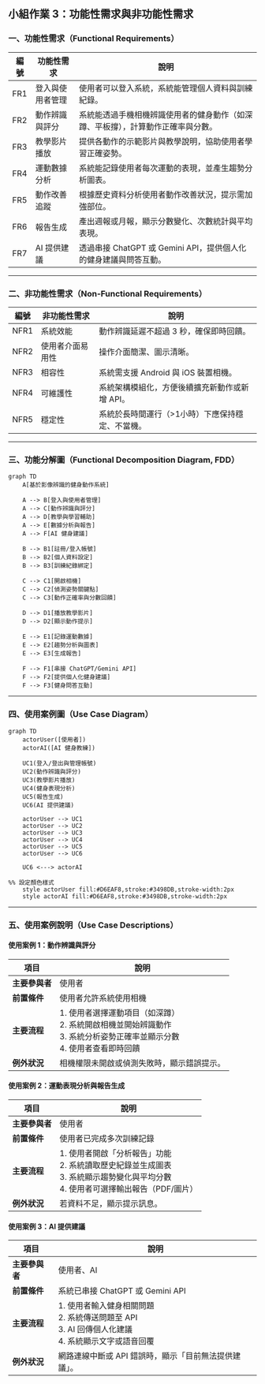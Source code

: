##  小組作業 3：功能性需求與非功能性需求

### 一、功能性需求（Functional Requirements）

| 編號 | 功能性需求 | 說明 |
|------|-------------|------|
| FR1 | 登入與使用者管理 | 使用者可以登入系統，系統能管理個人資料與訓練紀錄。 |
| FR2 | 動作辨識與評分 | 系統能透過手機相機辨識使用者的健身動作（如深蹲、平板撐），計算動作正確率與分數。 |
| FR3 | 教學影片播放 | 提供各動作的示範影片與教學說明，協助使用者學習正確姿勢。 |
| FR4 | 運動數據分析 | 系統能記錄使用者每次運動的表現，並產生趨勢分析圖表。 |
| FR5 | 動作改善追蹤 | 根據歷史資料分析使用者動作改善狀況，提示需加強部位。 |
| FR6 | 報告生成 | 產出週報或月報，顯示分數變化、次數統計與平均表現。 |
| FR7 | AI 提供建議 | 透過串接 ChatGPT 或 Gemini API，提供個人化的健身建議與問答互動。 |

---

### 二、非功能性需求（Non-Functional Requirements）

| 編號 | 非功能性需求 | 說明 |
|------|----------------|------|
| NFR1 | 系統效能 | 動作辨識延遲不超過 3 秒，確保即時回饋。 |
| NFR2 | 使用者介面易用性 | 操作介面簡潔、圖示清晰。 |
| NFR3 | 相容性 | 系統需支援 Android 與 iOS 裝置相機。 |
| NFR4 | 可維護性 | 系統架構模組化，方便後續擴充新動作或新增 API。 |
| NFR5 | 穩定性 | 系統於長時間運行（>1小時）下應保持穩定、不當機。 |

---

### 三、功能分解圖（Functional Decomposition Diagram, FDD）

```mermaid
graph TD
    A[基於影像辨識的健身動作系統]
    
    A --> B[登入與使用者管理]
    A --> C[動作辨識與評分]
    A --> D[教學與學習輔助]
    A --> E[數據分析與報告]
    A --> F[AI 健身建議]
    
    B --> B1[註冊/登入帳號]
    B --> B2[個人資料設定]
    B --> B3[訓練紀錄綁定]
    
    C --> C1[開啟相機]
    C --> C2[偵測姿勢關鍵點]
    C --> C3[動作正確率與分數回饋]
    
    D --> D1[播放教學影片]
    D --> D2[顯示動作提示]
    
    E --> E1[記錄運動數據]
    E --> E2[趨勢分析與圖表]
    E --> E3[生成報告]
    
    F --> F1[串接 ChatGPT/Gemini API]
    F --> F2[提供個人化健身建議]
    F --> F3[健身問答互動]
```

---

### 四、使用案例圖（Use Case Diagram）

```mermaid
graph TD
    actorUser([使用者])
    actorAI([AI 健身教練])
    
    UC1(登入/登出與管理帳號)
    UC2(動作辨識與評分)
    UC3(教學影片播放)
    UC4(健身表現分析)
    UC5(報告生成)
    UC6(AI 提供建議)

    actorUser --> UC1
    actorUser --> UC2
    actorUser --> UC3
    actorUser --> UC4
    actorUser --> UC5
    actorUser --> UC6

    UC6 <---> actorAI

%% 設定顏色樣式
    style actorUser fill:#D6EAF8,stroke:#3498DB,stroke-width:2px
    style actorAI fill:#D6EAF8,stroke:#3498DB,stroke-width:2px
```
---

### 五、使用案例說明（Use Case Descriptions）

#### 使用案例 1：動作辨識與評分
| 項目 | 說明 |
|------|------|
| **主要參與者** | 使用者 |
| **前置條件** | 使用者允許系統使用相機 |
| **主要流程** | 1. 使用者選擇運動項目（如深蹲）<br>2. 系統開啟相機並開始辨識動作<br>3. 系統分析姿勢正確率並顯示分數<br>4. 使用者查看即時回饋 |
| **例外狀況** | 相機權限未開啟或偵測失敗時，顯示錯誤提示。 |

#### 使用案例 2：運動表現分析與報告生成
| 項目 | 說明 |
|------|------|
| **主要參與者** | 使用者 |
| **前置條件** | 使用者已完成多次訓練記錄 |
| **主要流程** | 1. 使用者開啟「分析報告」功能<br>2. 系統讀取歷史紀錄並生成圖表<br>3. 系統顯示趨勢變化與平均分數<br>4. 使用者可選擇輸出報告（PDF/圖片） |
| **例外狀況** | 若資料不足，顯示提示訊息。 |

#### 使用案例 3：AI 提供建議
| 項目 | 說明 |
|------|------|
| **主要參與者** | 使用者、AI |
| **前置條件** | 系統已串接 ChatGPT 或 Gemini API |
| **主要流程** | 1. 使用者輸入健身相關問題<br>2. 系統傳送問題至 API<br>3. AI 回傳個人化建議<br>4. 系統顯示文字或語音回覆 |
| **例外狀況** | 網路連線中斷或 API 錯誤時，顯示「目前無法提供建議」。 |

